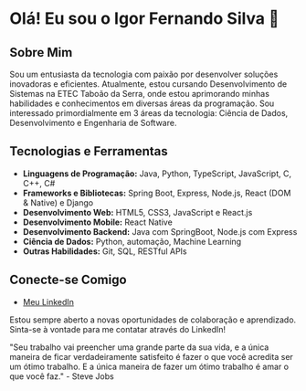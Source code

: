 # Olá! Eu sou o Igor Fernando Silva 👋

## Sobre Mim
Sou um entusiasta da tecnologia com paixão por desenvolver soluções inovadoras e eficientes. Atualmente, estou cursando Desenvolvimento de Sistemas na ETEC Taboão da Serra, onde estou aprimorando minhas habilidades e conhecimentos em diversas áreas da programação. Sou interessado primordialmente em 3 áreas da tecnologia: Ciência de Dados, Desenvolvimento e Engenharia de Software.

## Tecnologias e Ferramentas
- **Linguagens de Programação:** Java, Python, TypeScript, JavaScript, C, C++, C#
- **Frameworks e Bibliotecas:** Spring Boot, Express, Node.js, React (DOM & Native) e Django
- **Desenvolvimento Web:** HTML5, CSS3, JavaScript e React.js
- **Desenvolvimento Mobile:** React Native
- **Desenvolvimento Backend:** Java com SpringBoot, Node.js com Express
- **Ciência de Dados:** Python, automação, Machine Learning
- **Outras Habilidades:** Git, SQL, RESTful APIs

## Conecte-se Comigo
- [Meu LinkedIn](https://www.linkedin.com/in/igor-fernando-silva-496076216/)

Estou sempre aberto a novas oportunidades de colaboração e aprendizado. Sinta-se à vontade para me contatar através do LinkedIn!

"Seu trabalho vai preencher uma grande parte da sua vida, e a única maneira de ficar verdadeiramente satisfeito é fazer o que você acredita ser um ótimo trabalho. E a única maneira de fazer um ótimo trabalho é amar o que você faz." - Steve Jobs
